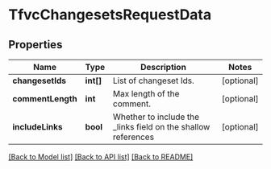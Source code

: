 # TfvcChangesetsRequestData

## Properties
Name | Type | Description | Notes
------------ | ------------- | ------------- | -------------
**changesetIds** | **int[]** | List of changeset Ids. | [optional] 
**commentLength** | **int** | Max length of the comment. | [optional] 
**includeLinks** | **bool** | Whether to include the _links field on the shallow references | [optional] 

[[Back to Model list]](../README.md#documentation-for-models) [[Back to API list]](../README.md#documentation-for-api-endpoints) [[Back to README]](../README.md)


